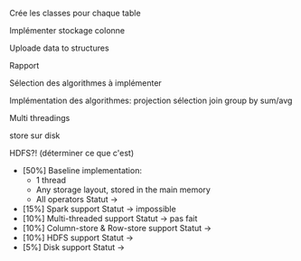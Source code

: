 Crée les classes pour chaque table

Implémenter stockage colonne

Uploade data to structures

Rapport 

Sélection des algorithmes à implémenter

Implémentation des algorithmes:
projection
sélection
join
group by
sum/avg

Multi threadings

store sur disk 

HDFS?! (déterminer ce que c'est)

- [50%] Baseline implementation:
    - 1 thread
    - Any storage layout, stored in the main memory
    - All operators
Statut ->
- [15%] Spark support
Statut -> impossible 
- [10%] Multi-threaded support
Statut -> pas fait
- [10%] Column-store & Row-store support
Statut ->
- [10%] HDFS support
Statut ->
- [5%]  Disk support
Statut ->